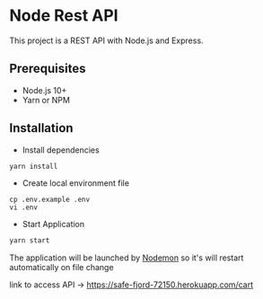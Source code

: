 # Node Rest API

This project is a REST API with Node.js and Express.

## Prerequisites
- Node.js 10+
- Yarn or NPM

## Installation
- Install dependencies
```bash
yarn install
```
- Create local environment file
```shell
cp .env.example .env
vi .env
```
- Start Application
```bash
yarn start
```
The application will be launched by [Nodemon](https://nodemon.com) so it's will restart automatically on file change



link to access API -> https://safe-fjord-72150.herokuapp.com/cart
